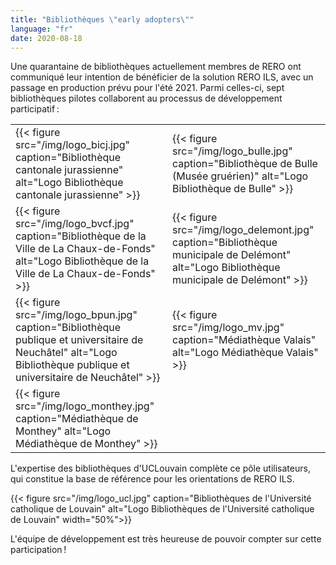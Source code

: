 ```yaml
---
title: "Bibliothèques \"early adopters\""
language: "fr"
date: 2020-08-18
---
```


Une quarantaine de bibliothèques actuellement membres de RERO ont communiqué leur intention de bénéficier de la solution RERO ILS, avec un passage en production prévu pour l'été 2021. Parmi celles-ci, sept bibliothèques pilotes collaborent au processus de développement participatif :

|   |   |
| ------ | ----------- |
| {{< figure src="/img/logo_bicj.jpg" caption="Bibliothèque cantonale jurassienne" alt="Logo Bibliothèque cantonale jurassienne" >}} | {{< figure src="/img/logo_bulle.jpg" caption="Bibliothèque de Bulle (Musée gruérien)" alt="Logo Bibliothèque de Bulle" >}} |
| {{< figure src="/img/logo_bvcf.jpg" caption="Bibliothèque de la Ville de La Chaux-de-Fonds" alt="Logo Bibliothèque de la Ville de La Chaux-de-Fonds" >}} | {{< figure src="/img/logo_delemont.jpg" caption="Bibliothèque municipale de Delémont" alt="Logo Bibliothèque municipale de Delémont" >}} |
| {{< figure src="/img/logo_bpun.jpg" caption="Bibliothèque publique et universitaire de Neuchâtel" alt="Logo Bibliothèque publique et universitaire de Neuchâtel" >}}  | {{< figure src="/img/logo_mv.jpg" caption="Médiathèque Valais" alt="Logo Médiathèque Valais" >}} |
| {{< figure src="/img/logo_monthey.jpg" caption="Médiathèque de Monthey" alt="Logo Médiathèque de Monthey" >}} | |

L'expertise des bibliothèques d'UCLouvain complète ce pôle utilisateurs, qui constitue la base de référence pour les orientations de RERO ILS.

{{< figure src="/img/logo_ucl.jpg" caption="Bibliothèques de l'Université catholique de Louvain" alt="Logo Bibliothèques de l'Université catholique de Louvain" width="50%">}}

L'équipe de développement est très heureuse de pouvoir compter sur cette participation !